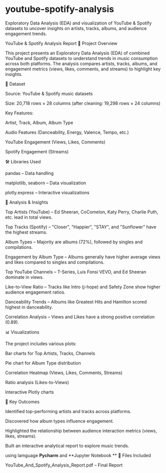 # youtube-spotify-analysis
Exploratory Data Analysis (EDA) and visualization of YouTube &amp; Spotify datasets to uncover insights on artists, tracks, albums, and audience engagement trends.


YouTube & Spotify Analysis Report
📌 Project Overview

This project presents an Exploratory Data Analysis (EDA) of combined YouTube and Spotify datasets to understand trends in music consumption across both platforms. The analysis compares artists, tracks, albums, and engagement metrics (views, likes, comments, and streams) to highlight key insights.

📂 Dataset

Source: YouTube & Spotify music datasets

Size: 20,718 rows × 28 columns (after cleaning: 19,298 rows × 24 columns)

Key Features:

Artist, Track, Album, Album Type

Audio Features (Danceability, Energy, Valence, Tempo, etc.)

YouTube Engagement (Views, Likes, Comments)

Spotify Engagement (Streams)

🛠️ Libraries Used

pandas – Data handling

matplotlib, seaborn – Data visualization

plotly.express – Interactive visualizations

🔎 Analysis & Insights

Top Artists (YouTube) – Ed Sheeran, CoComelon, Katy Perry, Charlie Puth, etc. lead in total views.

Top Tracks (Spotify) – "Closer", "Happier", "STAY", and "Sunflower" have the highest streams.

Album Types – Majority are albums (72%), followed by singles and compilations.

Engagement by Album Type – Albums generally have higher average views and likes compared to singles and compilations.

Top YouTube Channels – T-Series, Luis Fonsi VEVO, and Ed Sheeran dominate in views.

Like-to-View Ratio – Tracks like Intro (j-hope) and Safety Zone show higher audience engagement ratios.

Danceability Trends – Albums like Greatest Hits and Hamilton scored highest in danceability.

Correlation Analysis – Views and Likes have a strong positive correlation (0.89).

📊 Visualizations

The project includes various plots:

Bar charts for Top Artists, Tracks, Channels

Pie chart for Album Type distribution

Correlation Heatmap (Views, Likes, Comments, Streams)

Ratio analysis (Likes-to-Views)

Interactive Plotly charts

🚀 Key Outcomes

Identified top-performing artists and tracks across platforms.

Discovered how album types influence engagement.

Highlighted the relationship between audience interaction metrics (views, likes, streams).

Built an interactive analytical report to explore music trends.

using lamguage **Pycharm** and **Jupyter Notebook
**
📁 Files Included

YouTube_And_Spotify_Analysis_Report.pdf – Final Report
